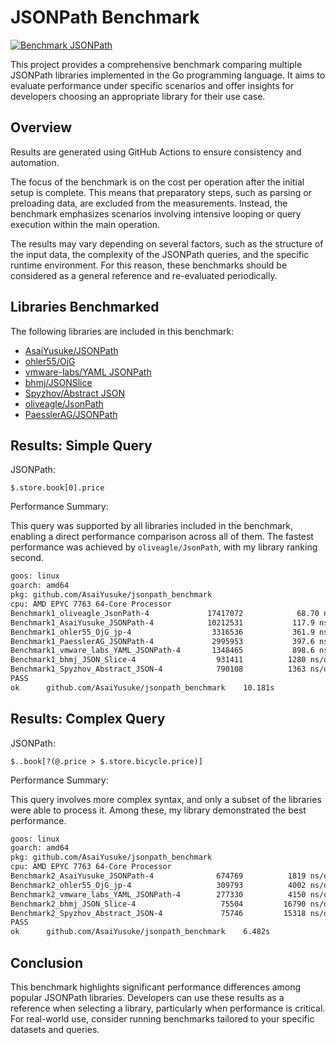 # JSONPath Benchmark

[![Benchmark JSONPath](https://github.com/AsaiYusuke/jsonpath-benchmark/actions/workflows/build.yml/badge.svg)](https://github.com/AsaiYusuke/jsonpath-benchmark/actions/workflows/build.yml)

This project provides a comprehensive benchmark comparing multiple JSONPath libraries implemented in the Go programming language.
It aims to evaluate performance under specific scenarios and offer insights for developers choosing an appropriate library for their use case.

## Overview

Results are generated using GitHub Actions to ensure consistency and automation.

The focus of the benchmark is on the cost per operation after the initial setup is complete.
This means that preparatory steps, such as parsing or preloading data, are excluded from the measurements.
Instead, the benchmark emphasizes scenarios involving intensive looping or query execution within the main operation.

The results may vary depending on several factors, such as the structure of the input data, the complexity of the JSONPath queries, and the specific runtime environment.
For this reason, these benchmarks should be considered as a general reference and re-evaluated periodically.

## Libraries Benchmarked

The following libraries are included in this benchmark:

- [AsaiYusuke/JSONPath](https://github.com/AsaiYusuke/jsonpath)
- [ohler55/OjG](https://github.com/ohler55/ojg)
- [vmware-labs/YAML JSONPath](https://github.com/vmware-labs/yaml-jsonpath)
- [bhmj/JSONSlice](https://github.com/bhmj/jsonslice)
- [Spyzhov/Abstract JSON](https://github.com/spyzhov/ajson)
- [oliveagle/JsonPath](https://github.com/oliveagle/jsonpath)
- [PaesslerAG/JSONPath](https://github.com/PaesslerAG/jsonpath)

## Results: Simple Query

JSONPath:

``` text
$.store.book[0].price
```

Performance Summary:

This query was supported by all libraries included in the benchmark, enabling a direct performance comparison across all of them.
The fastest performance was achieved by `oliveagle/JsonPath`, with my library ranking second.

``` bash
goos: linux
goarch: amd64
pkg: github.com/AsaiYusuke/jsonpath_benchmark
cpu: AMD EPYC 7763 64-Core Processor                
Benchmark1_oliveagle_JsonPath-4          	17417072	        68.70 ns/op	       0 B/op	       0 allocs/op
Benchmark1_AsaiYusuke_JSONPath-4         	10212531	       117.9 ns/op	      24 B/op	       2 allocs/op
Benchmark1_ohler55_OjG_jp-4              	 3316536	       361.9 ns/op	    1168 B/op	       2 allocs/op
Benchmark1_PaesslerAG_JSONPath-4         	 2995953	       397.6 ns/op	     208 B/op	       7 allocs/op
Benchmark1_vmware_labs_YAML_JSONPath-4   	 1348465	       898.6 ns/op	     464 B/op	      28 allocs/op
Benchmark1_bhmj_JSON_Slice-4             	  931411	      1280 ns/op	      24 B/op	       1 allocs/op
Benchmark1_Spyzhov_Abstract_JSON-4       	  790108	      1363 ns/op	     472 B/op	      25 allocs/op
PASS
ok  	github.com/AsaiYusuke/jsonpath_benchmark	10.181s

```

## Results: Complex Query

JSONPath:

``` text
$..book[?(@.price > $.store.bicycle.price)]
```

Performance Summary:

This query involves more complex syntax, and only a subset of the libraries were able to process it.
Among these, my library demonstrated the best performance.

``` bash
goos: linux
goarch: amd64
pkg: github.com/AsaiYusuke/jsonpath_benchmark
cpu: AMD EPYC 7763 64-Core Processor                
Benchmark2_AsaiYusuke_JSONPath-4         	  674769	      1819 ns/op	     240 B/op	       9 allocs/op
Benchmark2_ohler55_OjG_jp-4              	  309793	      4002 ns/op	    6200 B/op	      37 allocs/op
Benchmark2_vmware_labs_YAML_JSONPath-4   	  277330	      4150 ns/op	    4416 B/op	     136 allocs/op
Benchmark2_bhmj_JSON_Slice-4             	   75504	     16790 ns/op	    1784 B/op	      38 allocs/op
Benchmark2_Spyzhov_Abstract_JSON-4       	   75746	     15318 ns/op	    5480 B/op	     223 allocs/op
PASS
ok  	github.com/AsaiYusuke/jsonpath_benchmark	6.482s

```

## Conclusion

This benchmark highlights significant performance differences among popular JSONPath libraries.
Developers can use these results as a reference when selecting a library, particularly when performance is critical.
For real-world use, consider running benchmarks tailored to your specific datasets and queries.
